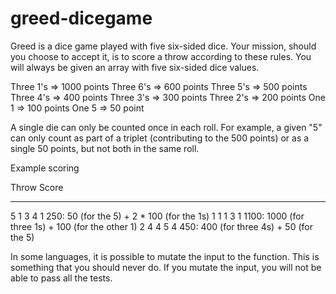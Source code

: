 # greed-dicegame

Greed is a dice game played with five six-sided dice. Your mission, should you choose to accept it, is to score a throw according to these rules. You will always be given an array with five six-sided dice values.

Three 1's => 1000 points
Three 6's => 600 points
Three 5's => 500 points
Three 4's => 400 points
Three 3's => 300 points
Three 2's => 200 points
One 1 => 100 points
One 5 => 50 point

A single die can only be counted once in each roll. For example, a given "5" can only count as part of a triplet (contributing to the 500 points) or as a single 50 points, but not both in the same roll.

Example scoring

Throw Score

---

5 1 3 4 1 250: 50 (for the 5) + 2 \* 100 (for the 1s)
1 1 1 3 1 1100: 1000 (for three 1s) + 100 (for the other 1)
2 4 4 5 4 450: 400 (for three 4s) + 50 (for the 5)

In some languages, it is possible to mutate the input to the function. This is something that you should never do. If you mutate the input, you will not be able to pass all the tests.
